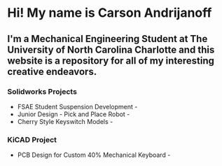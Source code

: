 # Hi! My name is Carson Andrijanoff
## I'm a Mechanical Engineering Student at The University of North Carolina Charlotte and this website is a repository for all of my interesting creative endeavors.


### Solidworks Projects
+ FSAE Student Suspension Development - 
+ Junior Design - Pick and Place Robot - 
+ Cherry Style Keyswitch Models - 

### KiCAD Project
+ PCB Design for Custom 40% Mechanical Keyboard - 
